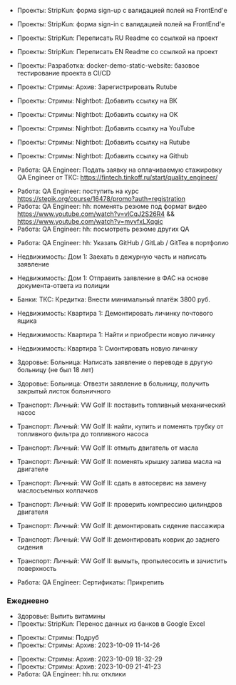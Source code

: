 
- Проекты: StripKun: форма sign-up с валидацией полей на FrontEnd'е
- Проекты: StripKun: форма sign-in с валидацией полей на FrontEnd'е
- Проекты: StripKun: Переписать RU Readme со ссылкой на проект
- Проекты: StripKun: Переписать EN Readme со ссылкой на проект

- Проекты: Разработка: docker-demo-static-website: базовое тестирование проекта в CI/CD

+ Проекты: Стримы: Архив: Зарегистрировать Rutube

+ Проекты: Стримы: Nightbot: Добавить ссылку на ВК
+ Проекты: Стримы: Nightbot: Добавить ссылку на ОК
+ Проекты: Стримы: Nightbot: Добавить ссылку на YouTube
+ Проекты: Стримы: Nightbot: Добавить ссылку на Rutube
+ Проекты: Стримы: Nightbot: Добавить ссылку на Github

+ Работа: QA Engineer: Подать заявку на оплачиваемую стажировку QA Engineer от ТКС: https://fintech.tinkoff.ru/start/quality_engineer/
- Работа: QA Engineer: поступить на курс https://stepik.org/course/16478/promo?auth=registration
- Работа: QA Engineer: hh: поменять резюме под формат видео https://www.youtube.com/watch?v=vlCqJ2S26R4 && https://www.youtube.com/watch?v=mvvfxLXqgic
- Работа: QA Engineer: hh: посмотреть резюме других QA
+ Работа: QA Engineer: hh: Указать GitHub / GitLab / GitTea в портфолио

- Недвижимость: Дом 1: Заехать в дежурную часть и написать заявление
- Недвижимость: Дом 1: Отправить заявление в ФАС на основе документа-ответа из полиции

- Банки: ТКС: Кредитка: Внести минимальный платёж 3800 руб.

- Недвижимость: Квартира 1: Демонтировать личинку почтового ящика
- Недвижимость: Квартира 1: Найти и приобрести новую личинку
- Недвижимость: Квартира 1: Смонтировать новую личинку

- Здоровье: Больница: Написать заявление о переводе в другую больницу (не был 18 лет)
- Здоровье: Больница: Отвезти заявление в больницу, получить закрытый листок больничного

- Транспорт: Личный: VW Golf II: поставить топливный механический насос
- Транспорт: Личный: VW Golf II: найти, купить и поменять трубку от топливного фильтра до топливного насоса
- Транспорт: Личный: VW Golf II: отмыть двигатель от масла
- Транспорт: Личный: VW Golf II: поменять крышку залива масла на двигателе
- Транспорт: Личный: VW Golf II: сдать в автосервис на замену маслосъемных колпачков
- Транспорт: Личный: VW Golf II: проверить компрессию цилиндров двигателя
- Транспорт: Личный: VW Golf II: демонтировать сидение пассажира
- Транспорт: Личный: VW Golf II: демонтировать коврик до заднего сидения
- Транспорт: Личный: VW Golf II: вымыть, пропылесосить и зачистить поверхность

+ Работа: QA Engineer: Сертификаты: Прикрепить

### Ежедневно

- Здоровье: Выпить витамины
- Проекты: StripKun: Перенос данных из банков в Google Excel
+ Проекты: Стримы: Подруб
+ Проекты: Стримы: Архив: 2023-10-09 11-14-26
- Проекты: Стримы: Архив: 2023-10-09 18-32-29
- Проекты: Стримы: Архив: 2023-10-09 21-41-23
- Работа: QA Engineer: hh.ru: отклики